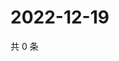 # 2022-12-19

共 0 条

<!-- BEGIN WEIBO -->
<!-- 最后更新时间 Mon Dec 19 2022 06:12:08 GMT+0800 (China Standard Time) -->

<!-- END WEIBO -->
